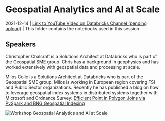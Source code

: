 # Geospatial Analytics and AI at Scale

2021-12-14 | [Link to YouTube Video on Databricks Channel (pending upload)](link) | This folder contains the notebooks used in this session

## Speakers

Christopher Chalcraft is a Solutions Architect at Databricks who is part of the Geospatial SME group. Chris has a background in geophysics and has worked extensively with geospatial data and processing at scale. 

Milos Colic is a Solutions Architect at Databricks who is part of the Geospatial SME group. Milos is working in European region covering FSI and Public Sector organizations. Recently he has published a blog on how to leverage geospatial index systems in distributed systems together with Microsoft and Ordnance Survey: [Efficient Point in Polygon Joins via PySpark and BNG Geospatial Indexing](https://databricks.com/blog/2021/10/11/efficient-point-in-polygon-joins-via-pyspark-and-bng-geospatial-indexing.html)

![Workshop Geospatial Analytics and AI at Scale](https://user-images.githubusercontent.com/177647/145778452-53ca3b1a-8ccd-4bc3-9b7f-b59f74c9fed2.png)

